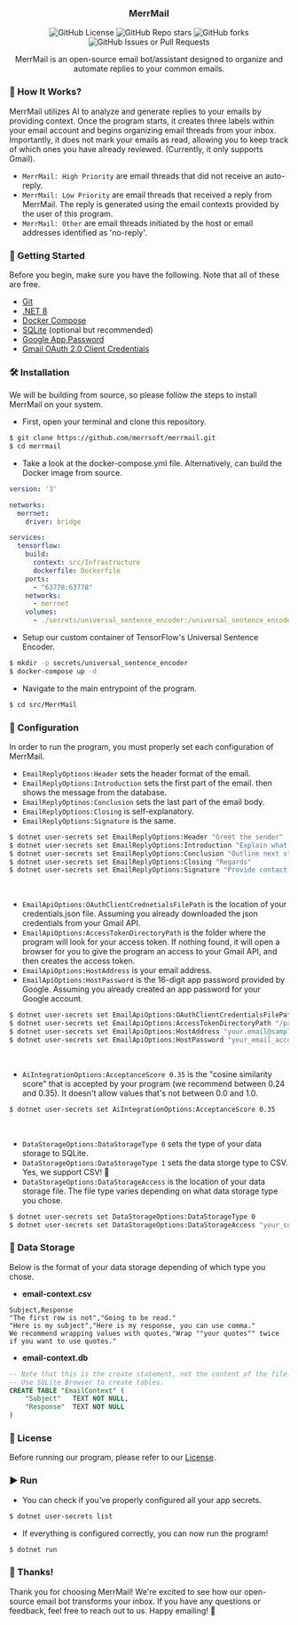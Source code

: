 <h3 align="center">MerrMail</h3>

<!--suppress ALL-->
<p align="center">
    <img src="https://img.shields.io/github/license/merrsoft/merrmail?style=for-the-badge" alt="GitHub License">
    <img src="https://img.shields.io/github/stars/merrsoft/merrmail?style=for-the-badge" alt="GitHub Repo stars">
    <img src="https://img.shields.io/github/forks/merrsoft/merrmail?style=for-the-badge" alt="GitHub forks">
    <img src="https://img.shields.io/github/issues/merrsoft/merrmail?style=for-the-badge" alt="GitHub Issues or Pull Requests">
</p>

<p align="center">MerrMail is an open-source email bot/assistant designed to organize and automate replies to your common emails.</p>

### 🤔 How It Works?
MerrMail utilizes AI to analyze and generate replies to your emails by providing context. Once the program starts, it creates three labels within your email account and begins organizing email threads from your inbox. Importantly, it does not mark your emails as read, allowing you to keep track of which ones you have already reviewed. (Currently, it only supports Gmail).

- `MerrMail: High Priority` are email threads that did not receive an auto-reply.
- `MerrMail: Low Priority` are email threads that received a reply from MerrMail. The reply is generated using the email contexts provided by the user of this program.
- `MerrMail: Other` are email threads initiated by the host or email addresses identified as 'no-reply'.

### 🚀 Getting Started
Before you begin, make sure you have the following. Note that all of these are free.

- [Git](https://git-scm.com)
- [.NET 8](https://dotnet.microsoft.com/download)
- [Docker Compose](https://www.docker.com)
- [SQLite](https://www.sqlite.org) (optional but recommended)
- [Google App Password](https://support.google.com/accounts/answer/185833)
- [Gmail OAuth 2.0 Client Credentials](https://developers.google.com/gmail/api/guides)

### 🛠️ Installation
We will be building from source, so please follow the steps to install MerrMail on your system.

- First, open your terminal and clone this repository.
```sh
$ git clone https://github.com/merrsoft/merrmail.git 
$ cd merrmail
```

- Take a look at the docker-compose.yml file. Alternatively, can build the Docker image from source.
```yml
version: '3'

networks:
  merrnet:
    driver: bridge

services:
  tensorflow:
    build:
      context: src/Infrastructure
      dockerfile: Dockerfile
    ports:
      - "63778:63778"
    networks:
      - merrnet
    volumes:
      - ./secrets/universal_sentence_encoder:/universal_sentence_encoder
```

- Setup our custom container of TensorFlow's Universal Sentence Encoder.
```sh
$ mkdir -p secrets/universal_sentence_encoder 
$ docker-compose up -d
```

- Navigate to the main entrypoint of the program.
```sh
$ cd src/MerrMail 
```

### 🔧 Configuration
In order to run the program, you must properly set each configuration of MerrMail.

- `EmailReplyOptions:Header` sets the header format of the email.
- `EmailReplyOptions:Introduction` sets the first part of the email. then shows the message from the database.
- `EmailReplyOptinos:Conclusion` sets the last part of the email body.
- `EmailReplyOptions:Closing` is self-explanatory.
- `EmailReplyOptions:Signature` is the same.

```sh
$ dotnet user-secrets set EmailReplyOptions:Header "Greet the sender"
$ dotnet user-secrets set EmailReplyOptions:Introduction "Explain what's going on"
$ dotnet user-secrets set EmailReplyOptions:Conclusion "Outline next steps"
$ dotnet user-secrets set EmailReplyOptions:Closing "Regards"
$ dotnet user-secrets set EmailReplyOptions:Signature "Provide contact information"
```

<br>

- `EmailApiOptions:OAuthClientCrednetialsFilePath` is the location of your credentials.json file. Assuming you already downloaded the json credentials from your Gmail API.
- `EmailApiOptions:AccessTokenDirectoryPath` is the folder where the program will look for your access token. If nothing found, it will open a browser for you to give the program an access to your Gmail API, and then creates the access token.
- `EmailApiOptions:HostAddress` is your email address.
- `EmailApiOptions:HostPassword` is the 16-digit app password provided by Google. Assuming you already created an app password for your Google account.

```sh
$ dotnet user-secrets set EmailApiOptions:OAuthClientCredentialsFilePath "/path/to/your/credentials.json"
$ dotnet user-secrets set EmailApiOptions:AccessTokenDirectoryPath "/path/to/your/token_folder"
$ dotnet user-secrets set EmailApiOptions:HostAddress "your.email@sample.domain"
$ dotnet user-secrets set EmailApiOptions:HostPassword "your_email_account_app_password"
```

<br>

- `AiIntegrationOptions:AcceptanceScore 0.35` is the "cosine similarity score" that is accepted by your program (we recommend between 0.24 and 0.35). It doesn't allow values that's not between 0.0 and 1.0.
```sh
$ dotnet user-secrets set AiIntegrationOptions:AcceptanceScore 0.35
```

<br>

- `DataStorageOptions:DataStorageType 0` sets the type of your data storage to SQLite.
- `DataStorageOptions:DataStorageType 1` sets the data storge type to CSV. Yes, we support CSV! 🎉
- `DataStorageOptions:DataStorageAccess` is the location of your data storage file. The file type varies depending on what data storage type you chose.
```sh
$ dotnet user-secrets set DataStorageOptions:DataStorageType 0
$ dotnet user-secrets set DataStorageOptions:DataStorageAccess "your_super_secret_data_storage_access"
```


### 📑 Data Storage
Below is the format of your data storage depending of which type you chose.

- **email-context.csv**
```
Subject,Response
"The first row is not","Going to be read."
"Here is my subject","Here is my response, you can use comma."
We recommend wrapping values with quotes,"Wrap ""your quotes"" twice if you want to use quotes."
```

- **email-context.db**
```sql
-- Note that this is the create statement, not the content of the file.
-- Use SQLite Browser to create tables.
CREATE TABLE "EmailContext" (
	"Subject"	TEXT NOT NULL,
	"Response"	TEXT NOT NULL
)
```

### 📜 License
Before running our program, please refer to our [License](https://github.com/merrsoft/merrmail/blob/main/LICENSE).

### ▶️ Run
- You can check if you've properly configured all your app secrets.
```sh
$ dotnet user-secrets list
```

- If everything is configured correctly, you can now run the program!
```sh
$ dotnet run
```

### 🙏 Thanks!

Thank you for choosing MerrMail! We're excited to see how our open-source email bot transforms your inbox. If you have any questions or feedback, feel free to reach out to us. Happy emailing! 🌟
